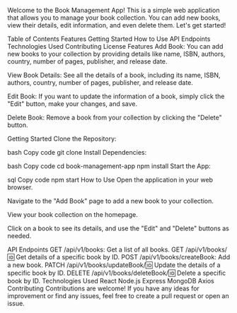 Welcome to the Book Management App! This is a simple web application that allows you to manage your book collection. You can add new books, view their details, edit information, and even delete them. Let's get started!

Table of Contents
Features
Getting Started
How to Use
API Endpoints
Technologies Used
Contributing
License
Features
Add Book: You can add new books to your collection by providing details like name, ISBN, authors, country, number of pages, publisher, and release date.

View Book Details: See all the details of a book, including its name, ISBN, authors, country, number of pages, publisher, and release date.

Edit Book: If you want to update the information of a book, simply click the "Edit" button, make your changes, and save.

Delete Book: Remove a book from your collection by clicking the "Delete" button.

Getting Started
Clone the Repository:

bash
Copy code
git clone <repository-url>
Install Dependencies:

bash
Copy code
cd book-management-app
npm install
Start the App:

sql
Copy code
npm start
How to Use
Open the application in your web browser.

Navigate to the "Add Book" page to add a new book to your collection.

View your book collection on the homepage.

Click on a book to see its details, and use the "Edit" and "Delete" buttons as needed.

API Endpoints
GET /api/v1/books: Get a list of all books.
GET /api/v1/books/:id: Get details of a specific book by ID.
POST /api/v1/books/createBook: Add a new book.
PATCH /api/v1/books/updateBook/:id: Update the details of a specific book by ID.
DELETE /api/v1/books/deleteBook/:id: Delete a specific book by ID.
Technologies Used
React
Node.js
Express
MongoDB
Axios
Contributing
Contributions are welcome! If you have any ideas for improvement or find any issues, feel free to create a pull request or open an issue.
